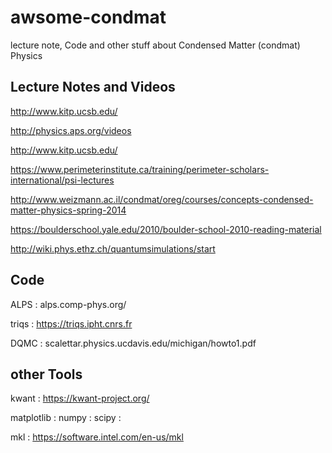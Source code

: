 # awsome-condmat
lecture note, Code and other stuff about Condensed Matter (condmat) Physics

## Lecture Notes and Videos
http://www.kitp.ucsb.edu/

http://physics.aps.org/videos

http://www.kitp.ucsb.edu/

https://www.perimeterinstitute.ca/training/perimeter-scholars-international/psi-lectures

http://www.weizmann.ac.il/condmat/oreg/courses/concepts-condensed-matter-physics-spring-2014

https://boulderschool.yale.edu/2010/boulder-school-2010-reading-material

http://wiki.phys.ethz.ch/quantumsimulations/start


## Code 

ALPS : alps.comp-phys.org/

triqs : https://triqs.ipht.cnrs.fr

DQMC  : scalettar.physics.ucdavis.edu/michigan/howto1.pdf

## other Tools

kwant : https://kwant-project.org/

matplotlib : numpy : scipy : 

mkl : https://software.intel.com/en-us/mkl
